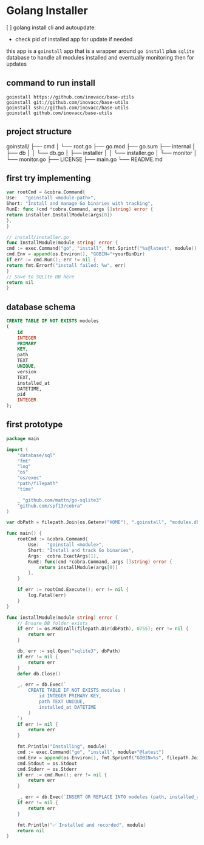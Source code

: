 # Golang Installer

[ ] golang install cli and autoupdate:
* check pid of installed app for update if needed

this app is a `goinstall` app that is a wrapper around `go install` plus `sqlite` database to handle all modules
installed and eventually monitoring then for updates

## command to run install

```shell
goinstall https://github.com/inovacc/base-utils
goinstall git://github.com/inovacc/base-utils
goinstall ssh://github.com/inovacc/base-utils
goinstall github.com/inovacc/base-utils
```

## project structure

goinstall/
├── cmd
│ └── root.go
├── go.mod
├── go.sum
├── internal
│ ├── db
│ │ └── db.go
│ ├── installer
│ │ └── installer.go
│ └── monitor
│ └── monitor.go
├── LICENSE
├── main.go
└── README.md

## first try implementing

````go
var rootCmd = &cobra.Command{
Use:   "goinstall <module-path>",
Short: "Install and manage Go binaries with tracking",
RunE: func (cmd *cobra.Command, args []string) error {
return installer.InstallModule(args[0])
},
}

// install/installer.go
func InstallModule(module string) error {
cmd := exec.Command("go", "install", fmt.Sprintf("%s@latest", module))
cmd.Env = append(os.Environ(), "GOBIN="+yourBinDir)
if err := cmd.Run(); err != nil {
return fmt.Errorf("install failed: %w", err)
}
// Save to SQLite DB here
return nil
}

````

## database schema

```sql
CREATE TABLE IF NOT EXISTS modules
(
    id
    INTEGER
    PRIMARY
    KEY,
    path
    TEXT
    UNIQUE,
    version
    TEXT,
    installed_at
    DATETIME,
    pid
    INTEGER
);
```

## first prototype

```go
package main

import (
	"database/sql"
	"fmt"
	"log"
	"os"
	"os/exec"
	"path/filepath"
	"time"

	_ "github.com/mattn/go-sqlite3"
	"github.com/spf13/cobra"
)

var dbPath = filepath.Join(os.Getenv("HOME"), ".goinstall", "modules.db")

func main() {
	rootCmd := &cobra.Command{
		Use:   "goinstall <module>",
		Short: "Install and track Go binaries",
		Args:  cobra.ExactArgs(1),
		RunE: func(cmd *cobra.Command, args []string) error {
			return installModule(args[0])
		},
	}

	if err := rootCmd.Execute(); err != nil {
		log.Fatal(err)
	}
}

func installModule(module string) error {
	// Ensure DB folder exists
	if err := os.MkdirAll(filepath.Dir(dbPath), 0755); err != nil {
		return err
	}

	db, err := sql.Open("sqlite3", dbPath)
	if err != nil {
		return err
	}
	defer db.Close()

	_, err = db.Exec(`
		CREATE TABLE IF NOT EXISTS modules (
			id INTEGER PRIMARY KEY,
			path TEXT UNIQUE,
			installed_at DATETIME
		)
	`)
	if err != nil {
		return err
	}

	fmt.Println("Installing", module)
	cmd := exec.Command("go", "install", module+"@latest")
	cmd.Env = append(os.Environ(), fmt.Sprintf("GOBIN=%s", filepath.Join(os.Getenv("HOME"), "go"), "bin"))
	cmd.Stdout = os.Stdout
	cmd.Stderr = os.Stderr
	if err := cmd.Run(); err != nil {
		return err
	}

	_, err = db.Exec(`INSERT OR REPLACE INTO modules (path, installed_at) VALUES (?, ?)`, module, time.Now())
	if err != nil {
		return err
	}

	fmt.Println("✅ Installed and recorded", module)
	return nil
}
```
